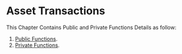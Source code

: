 # Asset Transactions

This Chapter Contains Public and Private Functions Details as follow:

1. [Public Functions](/development-and-api/node-api/asset-transactions/public-functions.md).
2. [Private Functions](/development-and-api/node-api/asset-transactions/private-functions.md).







